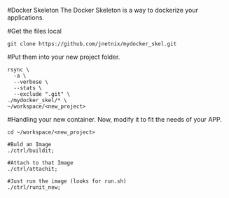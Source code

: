 #Docker Skeleton
The Docker Skeleton is a way to dockerize your applications. 

#Get the files local
```
git clone https://github.com/jnetnix/mydocker_skel.git
```

#Put them into your new project folder.
```
rsync \
  -a \
  --verbose \
  --stats \
  --exclude ".git" \
./mydocker_skel/* \
~/workspace/<new_project>
```

#Handling your new container.
Now, modify it to fit the needs of your APP.
```
cd ~/workspace/<new_project>

#Buld an Image
./ctrl/buildit;

#Attach to that Image
./ctrl/attachit;

#Just run the image (looks for run.sh)
./ctrl/runit_new;
```
